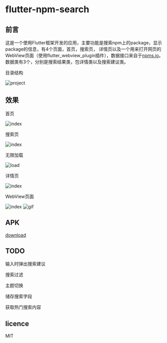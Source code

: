 # flutter-npm-search

## 前言
这是一个使用Flutter框架开发的应用，主要功能是搜索npm上的package，显示package的信息，有4个页面，首页，搜索页， 详情页以及一个用来打开网页的WebView页面（使用flutter_webview_plugin插件），数据接口来自于[npms.io](https://api-docs.npms.io/)。
数据类有3个，分别是搜索结果类，包详情类以及搜索建议类。

目录结构

![project](./screen_shot/project.png)
## 效果
首页

![index](./screen_shot/index.png)

搜索页

![index](./screen_shot/search_finish.png)

无限加载

![load](./screen_shot/load_more.png)

详情页

![index](./screen_shot/detail.png)

WebView页面

![index](./screen_shot/web.png)
![gif](./screen_shot/web.gif)
## APK
[download](./app-release.apk)
## TODO
输入时弹出搜索建议

搜索过滤

主题切换

储存搜索字段

获取热门搜索内容
## licence
MIT
## 
